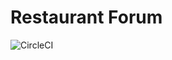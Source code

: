 # Restaurant Forum

<div style="display: inline">
    <img alt="CircleCI" src="https://circleci.com/gh/libterty/rest_S4_/tree/master.svg?style=shield">
</div>
